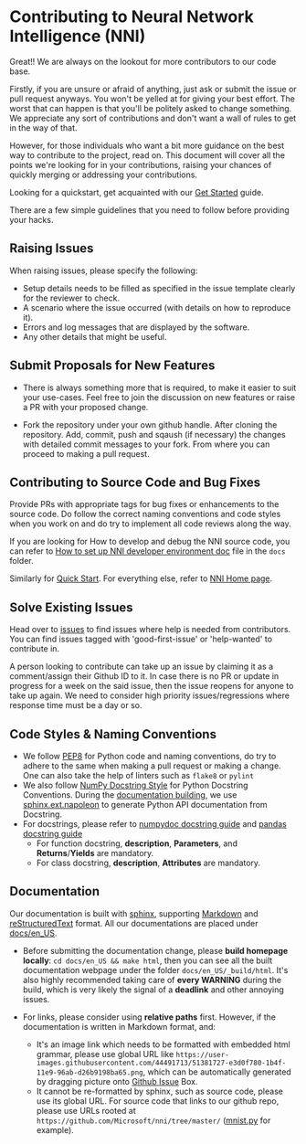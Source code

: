 # Contributing to Neural Network Intelligence (NNI)

Great!! We are always on the lookout for more contributors to our code base.

Firstly, if you are unsure or afraid of anything, just ask or submit the issue or pull request anyways. You won't be yelled at for giving your best effort. The worst that can happen is that you'll be politely asked to change something. We appreciate any sort of contributions and don't want a wall of rules to get in the way of that.

However, for those individuals who want a bit more guidance on the best way to contribute to the project, read on. This document will cover all the points we're looking for in your contributions, raising your chances of quickly merging or addressing your contributions.

Looking for a quickstart, get acquainted with our [Get Started](QuickStart.md) guide.

There are a few simple guidelines that you need to follow before providing your hacks.

## Raising Issues

When raising issues, please specify the following:
- Setup details needs to be filled as specified in the issue template clearly for the reviewer to check.
- A scenario where the issue occurred (with details on how to reproduce it).
- Errors and log messages that are displayed by the software.
- Any other details that might be useful.

## Submit Proposals for New Features

- There is always something more that is required, to make it easier to suit your use-cases. Feel free to join the discussion on new features or raise a PR with your proposed change.

- Fork the repository under your own github handle. After cloning the repository. Add, commit, push and sqaush (if necessary) the changes with detailed commit messages to your fork. From where you can proceed to making a pull request.

## Contributing to Source Code and Bug Fixes

Provide PRs with appropriate tags for bug fixes or enhancements to the source code. Do follow the correct naming conventions and code styles when you work on and do try to implement all code reviews along the way.

If you are looking for How to develop and debug the NNI source code, you can refer to [How to set up NNI developer environment doc](./SetupNniDeveloperEnvironment.md) file in the `docs` folder.

Similarly for [Quick Start](QuickStart.md). For everything else, refer to [NNI Home page](http://nni.readthedocs.io).

## Solve Existing Issues
Head over to [issues](https://github.com/Microsoft/nni/issues) to find issues where help is needed from contributors. You can find issues tagged with 'good-first-issue' or 'help-wanted' to contribute in.

A person looking to contribute can take up an issue by claiming it as a comment/assign their Github ID to it. In case there is no PR or update in progress for a week on the said issue, then the issue reopens for anyone to take up again. We need to consider high priority issues/regressions where response time must be a day or so.

## Code Styles & Naming Conventions
* We follow [PEP8](https://www.python.org/dev/peps/pep-0008/) for Python code and naming conventions, do try to adhere to the same when making a pull request or making a change. One can also take the help of linters such as `flake8` or `pylint`
* We also follow [NumPy Docstring Style](https://www.sphinx-doc.org/en/master/usage/extensions/example_numpy.html#example-numpy) for Python Docstring Conventions. During the [documentation building](Contributing.md#documentation), we use [sphinx.ext.napoleon](https://www.sphinx-doc.org/en/master/usage/extensions/napoleon.html) to generate Python API documentation from Docstring.
* For docstrings, please refer to [numpydoc docstring guide](https://numpydoc.readthedocs.io/en/latest/format.html) and [pandas docstring guide](https://python-sprints.github.io/pandas/guide/pandas_docstring.html)
    * For function docstring, **description**, **Parameters**, and **Returns**/**Yields** are mandatory.
    * For class docstring, **description**, **Attributes** are mandatory.

## Documentation
Our documentation is built with [sphinx](http://sphinx-doc.org/), supporting [Markdown](https://guides.github.com/features/mastering-markdown/) and [reStructuredText](http://www.sphinx-doc.org/en/master/usage/restructuredtext/basics.html) format. All our documentations are placed under [docs/en_US](https://github.com/Microsoft/nni/tree/master/docs).

* Before submitting the documentation change, please __build homepage locally__: `cd docs/en_US && make html`, then you can see all the built documentation webpage under the folder `docs/en_US/_build/html`. It's also highly recommended taking care of __every WARNING__ during the build, which is very likely the signal of a __deadlink__ and other annoying issues.

* For links, please consider using __relative paths__ first. However, if the documentation is written in Markdown format, and:
    * It's an image link which needs to be formatted with embedded html grammar, please use global URL like `https://user-images.githubusercontent.com/44491713/51381727-e3d0f780-1b4f-11e9-96ab-d26b9198ba65.png`, which can be automatically generated by dragging picture onto [Github Issue](https://github.com/Microsoft/nni/issues/new) Box.
    * It cannot be re-formatted by sphinx, such as source code, please use its global URL. For source code that links to our github repo, please use URLs rooted at `https://github.com/Microsoft/nni/tree/master/` ([mnist.py](https://github.com/Microsoft/nni/blob/master/examples/trials/mnist/mnist.py) for example).
